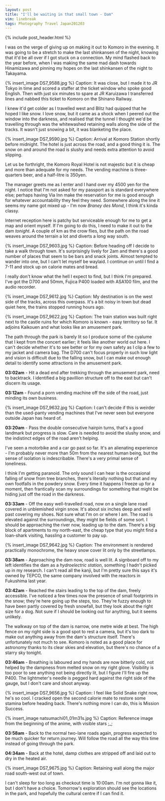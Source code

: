 ```yaml
---
layout: post
title: "I'll be waiting in that small town - Dam"
vim: linebreak
tags: Photography Travel Japan201203
---
```


{% include post_header.html %}

I was on the verge of giving up on making it out to Komoro in the evening. It was going to be a stretch to make the last shinkansen of the night, knowing that it'd be all over if I got stuck on a connection. My mind flashed back to the year before, when I was making the same mad dash towards Hinamizawa and pinning my hopes on the last shinkansen of the night to Takayama.

{% insert_image DS7_9588.jpg %}
Caption: It was close, but I made it to JR Tokyo in time and scored a staffer at the ticket window who spoke good English. Then with just six minutes to spare at JR Karuizawa I transferred lines and nabbed this ticket to Komoro on the Shinano Railway.

I knew it'd get colder as I travelled west and Blitz had quipped that he hoped I like snow. I love snow, but it came as a shock when I peered out the window into the darkness, and realised that the tunnel I thought we'd be travelling through was the whitewashed retaining walls along the side of the tracks. It wasn't just snowing a bit, it was blanketing the place.

{% insert_image DS7_9590.jpg %}
Caption: Arrival at Komoro Station shortly before midnight. The hotel is just across the road, and a good thing it is. The snow on and around the road is slushy and needs extra attention to avoid slipping.

Let us be forthright, the Komoro Royal Hotel is not majestic but it is cheap and more than adequate for my needs. The vending machine is three-quarters beer, and a half-litre is 350yen.

The manager greets me as I enter and I hand over my 4500 yen for the night. I notice that I'm not asked for my passport as is standard everywhere else; perhaps having Via Inn make the reservation for me is good enough for whatever accountability they feel they need. Somewhere along the line it seems my name got mixed up - I'm now *Braney des Mond*, I think it's kinda classy.

Internet reception here is patchy but serviceable enough for me to get a map and orient myself. If I'm going to do this, I need to make it out to the dam *tonight*. A couple of km as the crow flies, but the path on the road weaves around the terrain a lot and diverts a long way south.

{% insert_image DS7_9603.jpg %}
Caption: Before heading off I decide to take a walk through town. It's surprisingly lively for 2am and there's a good number of places that seem to be bars and snack joints. Almost tempted to wander into one, but I can't let myself be waylaid. I continue on until I find a 7-11 and stock up on calorie mates and bread.

I really don't know what the hell I expect to find, but I think I'm prepared. I've got the D700 and 50mm, Fujica P400 loaded with ASA100 film, and the audio recorder.

{% insert_image DS7_9612.jpg %}
Caption: My destination is on the west side of the tracks, across this overpass. It's a bit noisy in town but dead quiet here, the trains stopped running hours ago.

{% insert_image DS7_9622.jpg %}
Caption: The train station was built right next to the castle ruins for which Komoro is known - easy territory so far. It adjoins Kaikouen and what looks like an amusement park.

The path through the park is barely lit so I produce some of the cyalume that I kept from the concert earlier; it feels like another world out here. I can't decide whether it's to see better or for my own safety as I clip a few to my jacket and camera bag. The D700 can't focus properly in such low light and vision is difficult due to the falling snow, but I can make out enough detail to identify some attractions in the amusement park.

**03:02am** - Hit a dead end after trekking through the amusement park, need to backtrack. I identified a big pavillion structure off to the east but can't discern its usage.

**03:12am** - Found a porn vending machine off the side of the road, just minding its own business.

{% insert_image DS7_9632.jpg %}
Caption: I can't decide if this is weirder than the used-panty vending machines that I've never seen but everyone outside Japan has heard of.

**03:20am** - Pass the double consecutive hairpin turns, that's a good landmark but progress is slow. Care is needed to avoid the slushy snow, and the indistinct edges of the road aren't helping.

I've seen a motorbike and a car go past so far. It's an alienating experience - I'm probably never more than 50m from the nearest human being, but the sense of isolation is indescribable. There's a very primal sense of loneliness.

I think I'm getting paranoid. The only sound I can hear is the occasional falling of snow from tree branches, there's literally nothing but that and my own footfalls in the powdery snow. Every time it happens I freeze up for a moment, then frantically scan my surroundings for something that might be hiding just off the road in the darkness.

**03:33am** - Off the easy well-travelled road, now on a single lane road covered in unblemished virgin snow. It's about six inches deep and well past covering my shoes. Not sure what I'm on or where I am. The road is elevated against the surroundings, they might be fields of some sort. I should be approaching the river now, leading up to the dam. There's a big block of apartments to my north-east, the cheap type that you might find a loan-shark visiting, hassling a customer to pay up.

{% insert_image DS7_9642.jpg %}
Caption: The environment is rendered practically monochrome, the heavy snow cover lit only by the streetlamps.

**03:38am** - Approaching the dam now, road is well lit. A signboard off to my left identifies the dam as a *hydroelectric station*, something I hadn't picked up in my research. I can't read all the kanji, but I'm pretty sure this says it's owned by TEPCO, the same company involved with the reactors in Fukushima last year.

**03:42am** - Reached the stairs leading to the top of the dam, freely accessible. I've noticed a few times now the presence of small footprints in the snow; they're here going up the steps, too. They're fuzzy enough to have been partly covered by fresh snowfall, but they look about the right size for a dog. Not sure if I should be looking out for anything, but it seems unlikely.

The walkway on top of the dam is narrow, one metre wide at best. The high fence on my right side is a good spot to rest a camera, but it's too dark to make out anything away from the dam's structure itself. There's unfortunately not much to see. Komoro is noted as a good place for astronomy thanks to its clear skies and elevation, but there's no chance of a starry sky tonight.

**03:46am** - Breathing is laboured and my hands are now bitterly cold, not helped by the dampness from melted snow on my right glove. Visibility is too poor to see anything not being directly lit, but I figure I'll fire up the P400. The lightmeter's needle is pegged hard against the right side of the gauge, but I don't care and shoot anyway.

{% insert_image DS7_9656.jpg %}
Caption: I feel like Solid Snake right now, he's so cool. I cracked open the second calorie mate to restore some stamina before heading back. There's nothing more I can do, this is Mission Success.

{% insert_image natsumachi01_01m31s.jpg %}
Caption: Reference image from the beginning of the anime, with visible stars ;_;

**03:58am** - Back to the normal two-lane roads again, progress expected to be much quicker for return journey. Will follow the road all the way this time instead of going through the park.

**04:34am** - Back at the hotel, damp clothes are stripped off and laid out to dry in the heated air.

{% insert_image DS7_9675.jpg %}
Caption: Retaining wall along the major road south-west out of town.

I can't sleep for too long as checkout time is 10:00am. I'm not gonna like it, but I don't have a choice. Tomorrow's exploration should see the locations in the park, and hopefully the cultural centre if I can find it.

